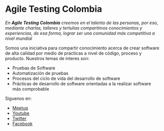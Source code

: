 # Agile Testing Colombia

*En **Agile Testing Colombia** creemos en el talento de las personas, por eso, mediante charlas, talleres y tertulias compartimos conocimientos y experiencias, de esa forma, lograr ser una comunidad más competitiva a nivel mundial*

Somos una iniciativa para compartir conocimiento acerca de crear software de alta calidad por medio de prácticas a nivel de código, proceso y producto. Nuestros temas de interes son:

* Pruebas de Software
* Automatización de pruebas
* Procesos del ciclo de vida del desarrollo de software
* Prácticas de desarrollo de software orientadas a la realizar software más comprobable

Siguenos en:

* [Meetup](https://www.meetup.com/es/Agile-Testing-Colombia)
* [Youtube](https://www.youtube.com/channel/UChli8GyCDvORT84gI7B5ybw)
* [Twitter](https://twitter.com/agiletestingcol)
* [Facebook](https://www.facebook.com/AgileTestingColombia/)
